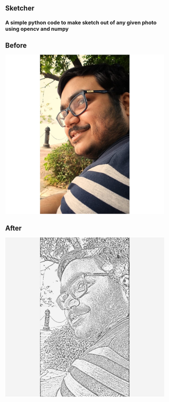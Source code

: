 ## Sketcher
### A simple python code to make sketch out of any given photo using opencv and numpy

## **Before**
![](ridam.jpg)

## **After**
![](ridamsketch.jpg)
